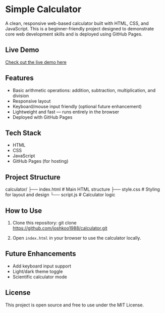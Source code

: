 # Simple Calculator

A clean, responsive web-based calculator built with HTML, CSS, and JavaScript. This is a beginner-friendly project designed to demonstrate core web development skills and is deployed using GitHub Pages.

## Live Demo

[Check out the live demo here](https://joshkoo1988.github.io/calculator/)

## Features

- Basic arithmetic operations: addition, subtraction, multiplication, and division
- Responsive layout
- Keyboard/mouse input friendly (optional future enhancement)
- Lightweight and fast — runs entirely in the browser
- Deployed with GitHub Pages

## Tech Stack

- HTML
- CSS
- JavaScript
- GitHub Pages (for hosting)

## Project Structure

calculator/
├── index.html # Main HTML structure
├── style.css # Styling for layout and design
└── script.js # Calculator logic


## How to Use

1. Clone this repository:
git clone https://github.com/joshkoo1988/calculator.git


2. Open `index.html` in your browser to use the calculator locally.

## Future Enhancements

- Add keyboard input support
- Light/dark theme toggle
- Scientific calculator mode

## License

This project is open source and free to use under the MIT License.
